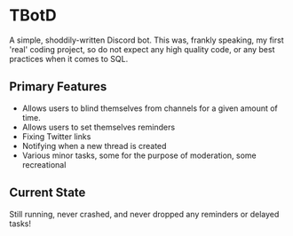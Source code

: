 # TBotD
A simple, shoddily-written Discord bot. This was, frankly speaking, my first 'real' coding project, so do not expect any high quality code, or any best practices when it comes to SQL.

## Primary Features
- Allows users to blind themselves from channels for a given amount of time.
- Allows users to set themselves reminders
- Fixing Twitter links
- Notifying when a new thread is created
- Various minor tasks, some for the purpose of moderation, some recreational

## Current State
Still running, never crashed, and never dropped any reminders or delayed tasks!
